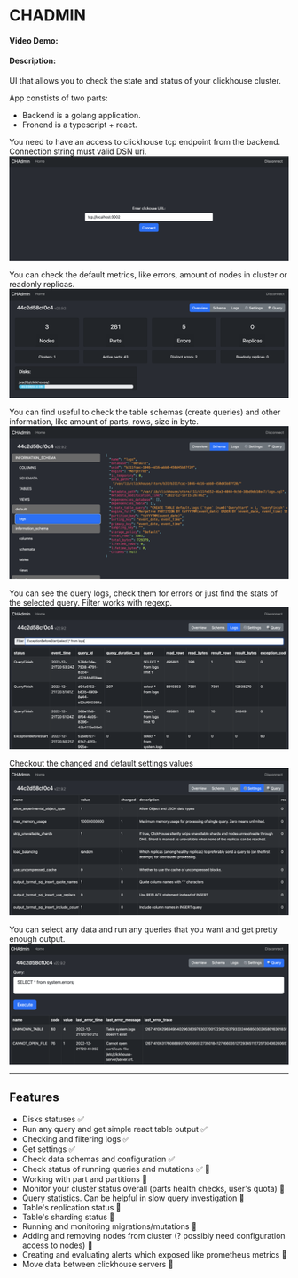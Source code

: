 # CHADMIN
#### Video Demo:  <URL HERE>
#### Description:
UI that allows you to check the state and status of your clickhouse cluster.

App constists of two parts:
- Backend is a golang application.
- Fronend is a typescript + react.

You need to have an access to clickhouse tcp endpoint from the backend. Connection string must valid DSN uri.
![connect](./docs/1.png)

You can check the default metrics, like errors, amount of nodes in cluster or readonly replicas. 
![connect](./docs/2.png)

You can find useful to check the table schemas (create queries) and other information, like amount of parts, rows, size in byte. 
![connect](./docs/3.png)

You can see the query logs, check them for errors or just find the stats of the selected query. Filter works with regexp.
![connect](./docs/4.png)

Checkout the changed and default settings values
![connect](./docs/5.png)

You can select any data and run any queries that you want and get pretty enough output.
![connect](./docs/6.png)

---

## Features

- Disks statuses ✅
- Run any query and get simple react table output ✅
- Checking and filtering logs ✅
- Get settings ✅
- Check data schemas and configuration ✅
- Check status of running queries and mutations ✅ 🚧
- Working with part and partitions 🚧
- Monitor your cluster status overall (parts health checks, user's quota) 🚧
- Query statistics. Can be helpful in slow query investigation 🚧
- Table's replication status 🚧
- Table's sharding status 🚧
- Running and monitoring migrations/mutations 🚧
- Adding and removing nodes from cluster (? possibly need configuration access to nodes) 🚧
- Creating and evaluating alerts which exposed like prometheus metrics 🚧
- Move data between clickhouse servers 🚧
